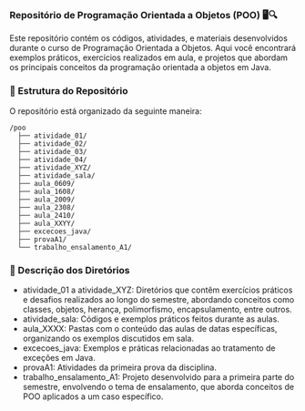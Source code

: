 ### Repositório de Programação Orientada a Objetos (POO) 🖥️🔍
Este repositório contém os códigos, atividades, e materiais desenvolvidos durante o curso de Programação Orientada a Objetos. Aqui você encontrará exemplos práticos, exercícios realizados em aula, e projetos que abordam os principais conceitos da programação orientada a objetos em Java.

### 📂 Estrutura do Repositório
O repositório está organizado da seguinte maneira:

```
/poo
  ├── atividade_01/
  ├── atividade_02/
  ├── atividade_03/
  ├── atividade_04/
  ├── atividade_XYZ/
  ├── atividade_sala/
  ├── aula_0609/
  ├── aula_1608/
  ├── aula_2009/
  ├── aula_2308/
  ├── aula_2410/
  ├── aula_XXYY/
  ├── excecoes_java/
  ├── provaA1/
  └── trabalho_ensalamento_A1/

```

### 📝 Descrição dos Diretórios
<ul>
    <li>atividade_01 a atividade_XYZ: Diretórios que contêm exercícios práticos e desafios realizados ao longo do semestre,     abordando conceitos como classes, objetos, herança, polimorfismo, encapsulamento, entre outros.
    <li>atividade_sala: Códigos e exemplos práticos feitos durante as aulas.
    <li>aula_XXXX: Pastas com o conteúdo das aulas de datas específicas, organizando os exemplos discutidos em sala.
    <li>excecoes_java: Exemplos e práticas relacionadas ao tratamento de exceções em Java.
    <li>provaA1: Atividades da primeira prova da disciplina.
    <li>trabalho_ensalamento_A1: Projeto desenvolvido para a primeira parte do semestre, envolvendo o tema de ensalamento, que aborda conceitos de POO aplicados a um caso específico.
</ul>